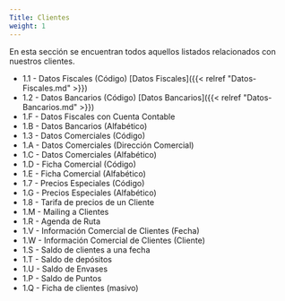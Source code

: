 ```yaml
---
Title: Clientes
weight: 1
---
```


En esta sección se encuentran todos aquellos listados relacionados con nuestros clientes.

- 1.1 - Datos Fiscales (Código) [Datos Fiscales]({{< relref "Datos-Fiscales.md" >}})
- 1.2 - Datos Bancarios (Código) [Datos Bancarios]({{< relref "Datos-Bancarios.md" >}})
- 1.F - Datos Fiscales con Cuenta Contable
- 1.B - Datos Bancarios (Alfabético)
- 1.3 - Datos Comerciales (Código)
- 1.A - Datos Comerciales (Dirección Comercial)
- 1.C - Datos Comerciales (Alfabético)
- 1.D - Ficha Comercial (Código)
- 1.E - Ficha Comercial (Alfabético)
- 1.7 - Precios Especiales (Código)
- 1.G - Precios Especiales (Alfabético)
- 1.8 - Tarifa de precios de un Cliente
- 1.M - Mailing a Clientes
- 1.R - Agenda de Ruta
- 1.V - Información Comercial de Clientes (Fecha)
- 1.W - Información Comercial de Clientes (Cliente)
- 1.S - Saldo de clientes a una fecha
- 1.T - Saldo de depósitos
- 1.U - Saldo de Envases
- 1.P - Saldo de Puntos
- 1.Q - Ficha de clientes (masivo)